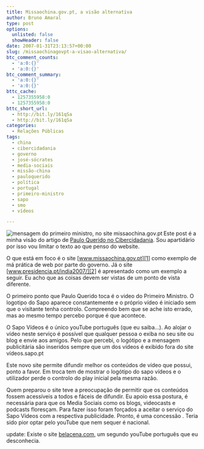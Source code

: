 ```yaml
---
title: Missaochina.gov.pt, a visão alternativa
author: Bruno Amaral
type: post
options:
  unlisted: false
  showHeader: false
date: 2007-01-31T23:13:57+00:00
slug: /missaochinagovpt-a-visao-alternativa/
btc_comment_counts:
  - 'a:0:{}'
  - 'a:0:{}'
btc_comment_summary:
  - 'a:0:{}'
  - 'a:0:{}'
bttc_cache:
  - 1257355958:0
  - 1257355958:0
bttc_short_url:
  - http://bit.ly/161qSa
  - http://bit.ly/161qSa
categories:
  - Relações Públicas
tags:
  - china
  - cibercidadania
  - governo
  - josé-sócrates
  - media-sociais
  - missão-china
  - pauloquerido
  - política
  - portugal
  - primeiro-ministro
  - sapo
  - smo
  - vídeos

---
```

<p align="left">
  <a href="http://www.missaochina.gov.pt/home.asp" rel="attachment wp-att-275" title="mensagem do primeiro ministro, no site missaochina.gov.pt"><img src="/wp-content/uploads/2007/02/missaochinasapo1.thumbnail.jpg" alt="mensagem do primeiro ministro, no site missaochina.gov.pt" align="left" /></a>Este post é a minha visão do artigo de <a href="http://expresso.clix.pt/COMUNIDADE/blogs/cibercidadania/archive/2007/01/31/26639.aspx">Paulo Querido no Cibercidadania</a>. Sou apartidário por isso vou limitar o texto ao que penso do website.
</p>

O que está em foco é o site [www.missaochina.gov.pt][1] como exemplo de má prática de web por parte do governo. Já o site [www.presidencia.pt/india2007/][2] é apresentado como um exemplo a seguir. Eu acho que as coisas devem ser vistas de um ponto de vista diferente.

O primeiro ponto que Paulo Querido toca é o video do Primeiro Ministro. O logotipo do Sapo aparece constantemente e o próprio vídeo é iniciado sem que o visitante tenha controlo. Compreendo bem que se ache isto errado, mas ao mesmo tempo percebo porque é que acontece.

O Sapo Vídeos é o único youTube português (que eu saiba&#8230;). Ao alojar o vídeo neste serviço é possível que qualquer pessoa o exiba no seu site ou blog e envie aos amigos. Pelo que percebi, o logótipo e a mensagem publicitária são inseridos sempre que um dos vídeos é exibido fora do site vídeos.sapo.pt

Este novo site permite difundir melhor os conteúdos de vídeo que possui, ponto a favor. Em troca tem de mostrar o logótipo do sapo vídeos e o utilizador perde o controlo do play inicial pela mesma razão.

Quem preparou o site teve a preocupação de permitir que os conteúdos fossem acessíveis a todos e fáceis de difundir. Eu apoio essa postura, é necessária para que os Media Sociais como os blogs, videocasts e podcasts floresçam. Para fazer isso foram forçados a aceitar o serviço do Sapo Vídeos com a respectiva publicidade. Pronto, é uma concessão . Teria sido pior optar pelo youTube que nem sequer é nacional.

update: Existe o site [belacena.com][3], um segundo youTube português que eu desconhecia.

 [1]: http://www.missaochina.gov.pt
 [2]: http://www.presidencia.pt/india2007/
 [3]: http://www.belacena.com/videos/index